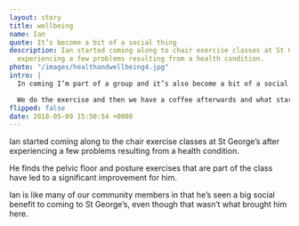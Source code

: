 ```yaml
---
layout: story
title: wellbeing
name: Ian
quote: It’s become a bit of a social thing
description: Ian started coming along to chair exercise classes at St George’s after
  experiencing a few problems resulting from a health condition.
photo: "/images/healthandwellbeing4.jpg"
intro: |
  In coming I’m part of a group and it’s also become a bit of a social thing.

  We do the exercise and then we have a coffee afterwards and what started off as a half an hour exercise class can often lead up to one and a half, two hours at St George’s.
flipped: false
date: 2018-05-09 15:50:54 +0000
---
```

Ian started coming along to the chair exercise classes at St George’s after experiencing a few problems resulting from a health condition.

He finds the pelvic floor and posture exercises that are part of the class have led to a significant improvement for him.

Ian is like many of our community members in that he’s seen a big social benefit to coming to St George’s, even though that wasn’t what brought him here.
